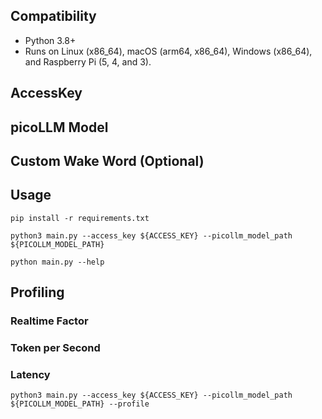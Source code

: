 ## Compatibility

- Python 3.8+
- Runs on Linux (x86_64), macOS (arm64, x86_64), Windows (x86_64), and Raspberry Pi (5, 4, and 3).

## AccessKey

## picoLLM Model

## Custom Wake Word (Optional)

## Usage

```console
pip install -r requirements.txt
```

```console
python3 main.py --access_key ${ACCESS_KEY} --picollm_model_path ${PICOLLM_MODEL_PATH} 
```

```console
python main.py --help
```

## Profiling

### Realtime Factor

### Token per Second

### Latency

```console
python3 main.py --access_key ${ACCESS_KEY} --picollm_model_path ${PICOLLM_MODEL_PATH} --profile 
```


